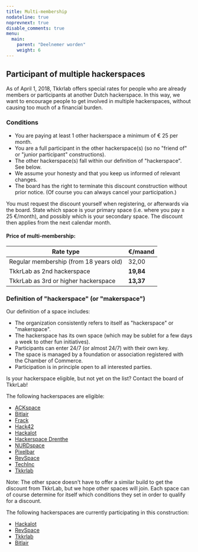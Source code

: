 ```yaml
---
title: Multi-membership
nodateline: true
noprevnext: true
disable_comments: true
menu:
  main:
    parent: "Deelnemer worden"
    weight: 6
---
```


## Participant of multiple hackerspaces
As of April 1, 2018, Tkkrlab offers special rates for people who are already members or participants at another Dutch hackerspace.
In this way, we want to encourage people to get involved in multiple hackerspaces, without causing too much of a financial burden.

### Conditions
  - You are paying at least 1 other hackerspace a minimum of € 25 per month.
  - You are a full participant in the other hackerspace(s) (so no "friend of" or "junior participant" constructions).
  - The other hackerspace(s) fall within our definition of "hackerspace". See below.
  - We assume your honesty and that you keep us informed of relevant changes.
  - The board has the right to terminate this discount construction without prior notice. (Of course you can always cancel your participation.)

  You must request the discount yourself when registering, or afterwards via the board.
  State which space is your primary space (i.e. where you pay ≥ 25 €/month), and possibly which is your secondary space.
  The discount then applies from the next calendar month.
  
#### Price of multi-membership:

| Rate type                               | €/maand |
|-----------------------------------------|---------|
| Regular membership (from 18 years old)  | 32,00   |
| TkkrLab as 2nd hackerspace              | **19,84**   |
| TkkrLab as 3rd or higher hackerspace    | **13,37**   |

### Definition of "hackerspace" (or "makerspace")
Our definition of a space includes:

  - The organization consistently refers to itself as "hackerspace" or "makerspace".
  - The hackerspace has its own space (which may be sublet for a few days a week to other fun initiatives).
  - Participants can enter 24/7 (or almost 24/7) with their own key.
  - The space is managed by a foundation or association registered with the Chamber of Commerce.
  - Participation is in principle open to all interested parties.

Is your hackerspace eligible, but not yet on the list? Contact the board of TkkrLab!

The following hackerspaces are eligible:

 - [ACKspace](https://ackspace.nl)
 - [Bitlair](https://bitlair.nl/Multi-deelnemerschap)
 - [Frack](https://frack.nl)
 - [Hack42](https://hack42.nl)
 - [Hackalot](https://hackalot.nl/Multi-deelnemerschap)
 - [Hackerspace Drenthe](https://www.hackerspace-drenthe.nl)
 - [NURDspace](https://nurdspace.nl)
 - [Pixelbar](https://www.pixelbar.nl)
 - [RevSpace](https://revspace.nl/index.php?title=Multi-deelnemerschap)
 - [TechInc](https://techinc.nl)
 - [Tkkrlab](https://www.tkkrlab.nl)

Note: The other space doesn't have to offer a similar build to get the discount from TkkrLab, but we hope other spaces will join.
Each space can of course determine for itself which conditions they set in order to qualify for a discount.

The following hackerspaces are currently participating in this construction:

 - [Hackalot](https://hackalot.nl/Multi-deelnemerschap)
 - [RevSpace](https://revspace.nl/index.php?title=Multi-deelnemerschap)
 - [Tkkrlab](https://www.tkkrlab.nl)
 - [Bitlair](https://bitlair.nl/Multi-deelnemerschap)
